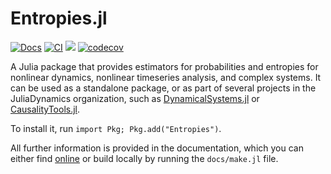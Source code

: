 # Entropies.jl

[![Docs](https://img.shields.io/badge/docs-stable-blue.svg)](https://juliadynamics.github.io/Entropies.jl/dev/)
[![CI](https://github.com/juliadynamics/Entropies.jl/workflows/CI/badge.svg)](https://github.com/JuliaDynamics/Entropies.jl/actions)
[![](https://img.shields.io/badge/docs-latest-blue.svg)](https://juliadynamics.github.io/DynamicalSystems.jl/dev/entropies/api/)
[![codecov](https://codecov.io/gh/JuliaDynamics/Entropies.jl/branch/main/graph/badge.svg?token=6XlPGg5nRG)](https://codecov.io/gh/JuliaDynamics/Entropies.jl)

A Julia package that provides estimators for probabilities and entropies for nonlinear
dynamics, nonlinear timeseries analysis, and complex systems. It can be used as a
standalone package, or as part of several projects in the JuliaDynamics organization,
such as [DynamicalSystems.jl](https://juliadynamics.github.io/DynamicalSystems.jl/dev/)
or [CausalityTools.jl](https://juliadynamics.github.io/CausalityTools.jl/dev/).

To install it, run `import Pkg; Pkg.add("Entropies")`.

All further information is provided in the documentation, which you can either find [online](https://juliadynamics.github.io/Entropies.jl/dev/) or build locally by running the `docs/make.jl` file.
